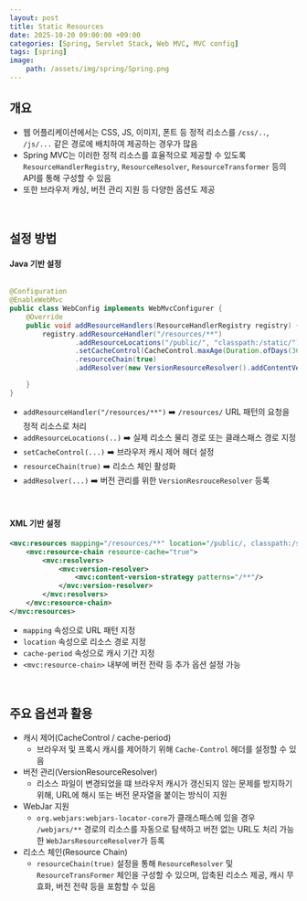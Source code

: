 ```yaml
---
layout: post
title: Static Resources
date: 2025-10-20 09:00:00 +09:00
categories: [Spring, Servlet Stack, Web MVC, MVC config]
tags: [spring]
image:
    path: /assets/img/spring/Spring.png
---
```


## 개요

- 웹 어플리케이션에서는 CSS, JS, 이미지, 폰트 등 정적 리소스를 `/css/..`, `/js/...` 같은 경로에 배치하여 제공하는 경우가 많음
- Spring MVC는 이러한 정적 리소스를 효율적으로 제공할 수 있도록 `ResourceHandlerRegistry`, `ResourceResolver`, `ResourceTransformer` 등의 API를 통해 구성할 수 있음
- 또한 브라우저 캐싱, 버전 관리 지원 등 다양한 옵션도 제공

<br>


## 설정 방법

#### Java 기반 설정

```java

@Configuration
@EnableWebMvc
public class WebConfig implements WebMvcConfigurer {
    @Override
    public void addResourceHandlers(ResourceHandlerRegistry registry) {
        registry.addResourceHandler("/resources/**")
                .addResourceLocations("/public/", "classpath:/static/")
                .setCacheControl(CacheControl.maxAge(Duration.ofDays(365)))
                .resourceChain(true)
                .addResolver(new VersionResourceResolver().addContentVersionStrategy("/**"));

    }
}
```

- `addResourceHandler("/resources/**")` ➡️ `/resources/` URL 패턴의 요청을 정적 리소스로 처리
- `addResourceLocations(..)` ➡️ 실제 리소스 물리 경로 또는 클래스패스 경로 지정
- `setCacheControl(...)` ➡️ 브라우저 캐시 제어 헤더 설정
- `resourceChain(true)` ➡️ 리소스 체인 활성화
- `addResolver(...)` ➡️ 버전 관리를 위한 `VersionResrouceResolver` 등록

<br>

#### XML 기반 설정

```xml
<mvc:resources mapping="/resources/**" location="/public/, classpath:/static/" cache-period="31556926">
    <mvc:resource-chain resource-cache="true">
        <mvc:resolvers>
            <mvc:version-resolver>
                <mvc:content-version-strategy patterns="/**"/>
            </mvc:version-resolver>
        </mvc:resolvers>
    </mvc:resource-chain>
</mvc:resources>
```

- `mapping` 속성으로 URL 패턴 지정
- `location` 속성으로 리소스 경로 지정
- `cache-period` 속성으로 캐시 기간 지정
- `<mvc:resource-chain>` 내부에 버전 전략 등 추가 옵션 설정 가능

<br>

## 주요 옵션과 활용

- 캐시 제어(CacheControl / cache-period)
  - 브라우저 및 프록시 캐시를 제어하기 위해 `Cache-Control` 헤더를 설정할 수 있음
- 버전 관리(VersionResourceResolver)
  - 리소스 파일이 변경되었을 떄 브라우저 캐시가 갱신되지 않는 문제를 방지하기 위해, URL에 해시 또는 버전 문자열을 붙이는 방식이 지원
- WebJar 지원
  - `org.webjars:webjars-locator-core`가 클래스패스에 있을 경우 `/webjars/**` 경로의 리소스를 자동으로 탐색하고 버전 없는 URL도 처리 가능한 `WebJarsResourceResolver`가 등록
- 리소스 체인(Resource Chain)
  - `resourceChain(true)` 설정을 통해 `ResourceResolver` 및 `ResourceTransFormer` 체인을 구성할 수 있으며, 압축된 리소스 제공, 캐시 무효화, 버전 전략 등을 포함할 수 있음

<br>

## 